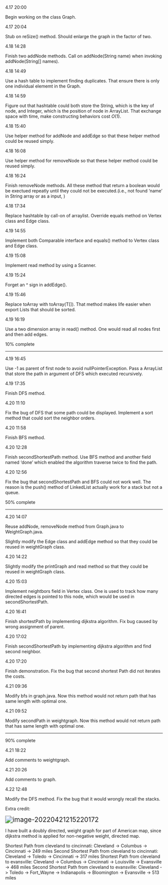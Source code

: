 4.17 20:00

Begin working on the class Graph. 

4.17 20:04

Stub on reSize() method. Should enlarge the graph in the factor of two. 

4.18 14:28

Finish two addNode methods. Call on addNode(String name) when invoking addNode(String[] names). 

4.18 14:49

Use a hash table to implement finding duplicates. That ensure there is only one individual elememt in the Graph. 

4.18 14:59

Figure out that hashtable could both store the String, which is the key of node, and Integer, which is the position of node in ArrayList. That exchange space with time, make constructing behaviors cost $O(1)$. 

4.18 15:40

Use helper method for addNode and addEdge so that these helper method could be reused simply. 

4.18 16:08

Use helper method for removeNode so that these helper method could be reused simply. 

4.18 16:24

Finish removeNode methods. All these method that return a boolean would be exectued repeatly until they could not be executed.(i.e., not found ‘name’ in String array or as a input, )

4.18 17:34

Replace hashtable by call-on of arraylist. Override equals method on Vertex class and Edge class. 

4.19 14:55

Implement both Comparable interface and equals() method to Vertex class and Edge class.

4.19 15:08

Implement read method by using a Scanner. 

4.19 15:24

Forget an ^ sign in addEdge(). 

4.19 15:46

Replace toArray with toArray(T[]). That method makes life easier when export Lists that should be sorted. 

4.19 16:19

Use a two dimension array in read() method. One would read all nodes first and then add edges. 

10% complete

<hr>

4.19 16:45

Use -1 as parent of first node to avoid nullPointerException. Pass a ArrayList<String> that store the path in argument of DFS which executed recursively. 

4.19 17:35

Finish DFS method. 

4.20 11:10

Fix the bug of DFS that some path could be displayed. Implement a sort method that could sort the neighbor orders. 

4.20 11:58

Finish BFS method. 

4.20 12:28

Finish secondShortestPath method. Use BFS method and another field named ‘done’ which enabled the algorithm traverse twice to find the path. 

4.20 12:56

Fix the bug that secondShortestPath and BFS could not work well. The reason is the push() method of LinkedList actually work for a stack but not a queue. 

50% complete

<hr>

4.20 14:07

Reuse addNode, removeNode method from Graph.java to WeightGraph.java.

Slightly modify the Edge class and addEdge method so that they could be reused in weightGraph class. 

4.20 14:22

Slightly modify the printGraph and read method so that they could be reused in weightGraph class. 

4.20 15:03

Implement neightbors field in Vertex class. One is used to track how many directed edges is pointed to this node, which would be used in secondShortestPath. 

4.20 16:41

Finish shortestPath by implementing dijkstra algorithm. Fix bug caused by wrong assignment of parent. 

4.20 17:02

Finish secondShortestPath by implementing dijkstra algorithm and find second neighbor. 

4.20 17:20

Finish demonstration. Fix the bug that second shortest Path did not iterates the costs. 

4.21 09:36

Modify bfs in graph.java. Now this method would not return path that has same length with optimal one. 

4.21 09:52

Modify secondPath in weightgraph. Now this method would not return path that has same length with optimal one. 

<hr>

90% complete

4.21 18:22

Add comments to weightgraph.

4.21 20:26

Add comments to graph.

4.22 12:48

Modify the DFS method. Fix the bug that it would wrongly recall the stacks. 



Extra credit: 

<img src="/Users/daniel.l/Library/Application Support/typora-user-images/image-20220421215220172.png" alt="image-20220421215220172" style="zoom:150%;" />

 I have built a doubly directed, weight graph for part of American map, since dijkstra method is applied for non-negative weight, directed map.  

Shortest Path from cleveland to cincinnati: 
Cleveland -> Columbus -> Cincinnati -> 	249 miles
Second Shortest Path from cleveland to cincinnati: 
Cleveland -> Toledo -> Cincinnati -> 			317 miles
Shortest Path from cleveland to evansville: 
Cleveland -> Columbus -> Cincinnati -> Louisville -> Evansville -> 	468 miles
Second Shortest Path from cleveland to evansville: 
Cleveland -> Toledo -> Fort_Wayne -> Indianapolis -> Bloomington -> Evansville -> 513 miles

